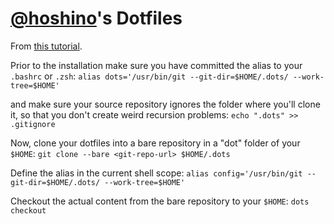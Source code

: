 # [@hoshino](https://github.com/hoshino)'s Dotfiles

From [this tutorial](https://www.atlassian.com/git/tutorials/dotfiles).

Prior to the installation make sure you have committed the alias to your `.bashrc` or `.zsh`:
```alias dots='/usr/bin/git --git-dir=$HOME/.dots/ --work-tree=$HOME'```

and make sure your source repository ignores the folder where you'll clone it, so that
you don't create weird recursion problems:
```echo ".dots" >> .gitignore```

Now, clone your dotfiles into a bare repository in a "dot" folder of your `$HOME`:
```git clone --bare <git-repo-url> $HOME/.dots```

Define the alias in the current shell scope:
```alias config='/usr/bin/git --git-dir=$HOME/.dots/ --work-tree=$HOME'```

Checkout the actual content from the bare repository to your `$HOME`:
```dots checkout```

